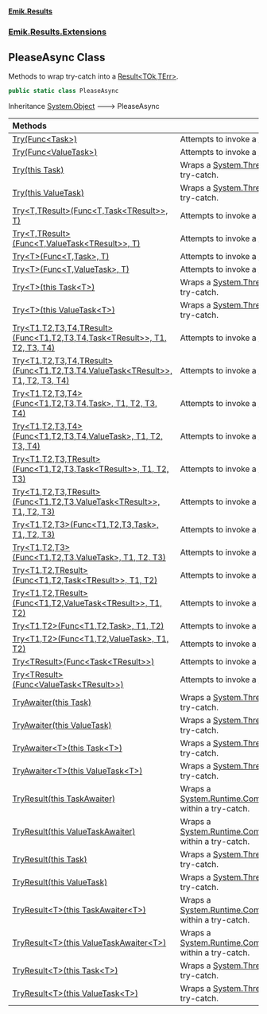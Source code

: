 #### [Emik.Results](index.md 'index')
### [Emik.Results.Extensions](Emik.Results.Extensions.md 'Emik.Results.Extensions')

## PleaseAsync Class

Methods to wrap try-catch into a [Result&lt;TOk,TErr&gt;](Result{TOk,TErr}.md 'Emik.Results.Result<TOk,TErr>').

```csharp
public static class PleaseAsync
```

Inheritance [System.Object](https://docs.microsoft.com/en-us/dotnet/api/System.Object 'System.Object') &#129106; PleaseAsync

| Methods | |
| :--- | :--- |
| [Try(Func&lt;Task&gt;)](PleaseAsync.Try(Func{Task}).md 'Emik.Results.Extensions.PleaseAsync.Try(System.Func<System.Threading.Tasks.Task>)') | Attempts to invoke a [System.Delegate](https://docs.microsoft.com/en-us/dotnet/api/System.Delegate 'System.Delegate'). |
| [Try(Func&lt;ValueTask&gt;)](PleaseAsync.Try(Func{ValueTask}).md 'Emik.Results.Extensions.PleaseAsync.Try(System.Func<System.Threading.Tasks.ValueTask>)') | Attempts to invoke a [System.Delegate](https://docs.microsoft.com/en-us/dotnet/api/System.Delegate 'System.Delegate'). |
| [Try(this Task)](PleaseAsync.Try(Task).md 'Emik.Results.Extensions.PleaseAsync.Try(this System.Threading.Tasks.Task)') | Wraps a [System.Threading.Tasks.Task](https://docs.microsoft.com/en-us/dotnet/api/System.Threading.Tasks.Task 'System.Threading.Tasks.Task') within a try-catch. |
| [Try(this ValueTask)](PleaseAsync.Try(ValueTask).md 'Emik.Results.Extensions.PleaseAsync.Try(this System.Threading.Tasks.ValueTask)') | Wraps a [System.Threading.Tasks.Task](https://docs.microsoft.com/en-us/dotnet/api/System.Threading.Tasks.Task 'System.Threading.Tasks.Task') within a try-catch. |
| [Try&lt;T,TResult&gt;(Func&lt;T,Task&lt;TResult&gt;&gt;, T)](PleaseAsync.Try{T,TResult}(Func{T,Task{TResult}},T).md 'Emik.Results.Extensions.PleaseAsync.Try<T,TResult>(System.Func<T,System.Threading.Tasks.Task<TResult>>, T)') | Attempts to invoke a [System.Delegate](https://docs.microsoft.com/en-us/dotnet/api/System.Delegate 'System.Delegate'). |
| [Try&lt;T,TResult&gt;(Func&lt;T,ValueTask&lt;TResult&gt;&gt;, T)](PleaseAsync.Try{T,TResult}(Func{T,ValueTask{TResult}},T).md 'Emik.Results.Extensions.PleaseAsync.Try<T,TResult>(System.Func<T,System.Threading.Tasks.ValueTask<TResult>>, T)') | Attempts to invoke a [System.Delegate](https://docs.microsoft.com/en-us/dotnet/api/System.Delegate 'System.Delegate'). |
| [Try&lt;T&gt;(Func&lt;T,Task&gt;, T)](PleaseAsync.Try{T}(Func{T,Task},T).md 'Emik.Results.Extensions.PleaseAsync.Try<T>(System.Func<T,System.Threading.Tasks.Task>, T)') | Attempts to invoke a [System.Delegate](https://docs.microsoft.com/en-us/dotnet/api/System.Delegate 'System.Delegate'). |
| [Try&lt;T&gt;(Func&lt;T,ValueTask&gt;, T)](PleaseAsync.Try{T}(Func{T,ValueTask},T).md 'Emik.Results.Extensions.PleaseAsync.Try<T>(System.Func<T,System.Threading.Tasks.ValueTask>, T)') | Attempts to invoke a [System.Delegate](https://docs.microsoft.com/en-us/dotnet/api/System.Delegate 'System.Delegate'). |
| [Try&lt;T&gt;(this Task&lt;T&gt;)](PleaseAsync.Try{T}(Task{T}).md 'Emik.Results.Extensions.PleaseAsync.Try<T>(this System.Threading.Tasks.Task<T>)') | Wraps a [System.Threading.Tasks.Task&lt;&gt;](https://docs.microsoft.com/en-us/dotnet/api/System.Threading.Tasks.Task-1 'System.Threading.Tasks.Task`1') within a try-catch. |
| [Try&lt;T&gt;(this ValueTask&lt;T&gt;)](PleaseAsync.Try{T}(ValueTask{T}).md 'Emik.Results.Extensions.PleaseAsync.Try<T>(this System.Threading.Tasks.ValueTask<T>)') | Wraps a [System.Threading.Tasks.Task&lt;&gt;](https://docs.microsoft.com/en-us/dotnet/api/System.Threading.Tasks.Task-1 'System.Threading.Tasks.Task`1') within a try-catch. |
| [Try&lt;T1,T2,T3,T4,TResult&gt;(Func&lt;T1,T2,T3,T4,Task&lt;TResult&gt;&gt;, T1, T2, T3, T4)](PleaseAsync.Try{T1,T2,T3,T4,TResult}(Func{T1,T2,T3,T4,Task{TResult}},T1,T2,T3,T4).md 'Emik.Results.Extensions.PleaseAsync.Try<T1,T2,T3,T4,TResult>(System.Func<T1,T2,T3,T4,System.Threading.Tasks.Task<TResult>>, T1, T2, T3, T4)') | Attempts to invoke a [System.Delegate](https://docs.microsoft.com/en-us/dotnet/api/System.Delegate 'System.Delegate'). |
| [Try&lt;T1,T2,T3,T4,TResult&gt;(Func&lt;T1,T2,T3,T4,ValueTask&lt;TResult&gt;&gt;, T1, T2, T3, T4)](PleaseAsync.Try{T1,T2,T3,T4,TResult}(Func{T1,T2,T3,T4,ValueTask{TResult}},T1,T2,T3,T4).md 'Emik.Results.Extensions.PleaseAsync.Try<T1,T2,T3,T4,TResult>(System.Func<T1,T2,T3,T4,System.Threading.Tasks.ValueTask<TResult>>, T1, T2, T3, T4)') | Attempts to invoke a [System.Delegate](https://docs.microsoft.com/en-us/dotnet/api/System.Delegate 'System.Delegate'). |
| [Try&lt;T1,T2,T3,T4&gt;(Func&lt;T1,T2,T3,T4,Task&gt;, T1, T2, T3, T4)](PleaseAsync.Try{T1,T2,T3,T4}(Func{T1,T2,T3,T4,Task},T1,T2,T3,T4).md 'Emik.Results.Extensions.PleaseAsync.Try<T1,T2,T3,T4>(System.Func<T1,T2,T3,T4,System.Threading.Tasks.Task>, T1, T2, T3, T4)') | Attempts to invoke a [System.Delegate](https://docs.microsoft.com/en-us/dotnet/api/System.Delegate 'System.Delegate'). |
| [Try&lt;T1,T2,T3,T4&gt;(Func&lt;T1,T2,T3,T4,ValueTask&gt;, T1, T2, T3, T4)](PleaseAsync.Try{T1,T2,T3,T4}(Func{T1,T2,T3,T4,ValueTask},T1,T2,T3,T4).md 'Emik.Results.Extensions.PleaseAsync.Try<T1,T2,T3,T4>(System.Func<T1,T2,T3,T4,System.Threading.Tasks.ValueTask>, T1, T2, T3, T4)') | Attempts to invoke a [System.Delegate](https://docs.microsoft.com/en-us/dotnet/api/System.Delegate 'System.Delegate'). |
| [Try&lt;T1,T2,T3,TResult&gt;(Func&lt;T1,T2,T3,Task&lt;TResult&gt;&gt;, T1, T2, T3)](PleaseAsync.Try{T1,T2,T3,TResult}(Func{T1,T2,T3,Task{TResult}},T1,T2,T3).md 'Emik.Results.Extensions.PleaseAsync.Try<T1,T2,T3,TResult>(System.Func<T1,T2,T3,System.Threading.Tasks.Task<TResult>>, T1, T2, T3)') | Attempts to invoke a [System.Delegate](https://docs.microsoft.com/en-us/dotnet/api/System.Delegate 'System.Delegate'). |
| [Try&lt;T1,T2,T3,TResult&gt;(Func&lt;T1,T2,T3,ValueTask&lt;TResult&gt;&gt;, T1, T2, T3)](PleaseAsync.Try{T1,T2,T3,TResult}(Func{T1,T2,T3,ValueTask{TResult}},T1,T2,T3).md 'Emik.Results.Extensions.PleaseAsync.Try<T1,T2,T3,TResult>(System.Func<T1,T2,T3,System.Threading.Tasks.ValueTask<TResult>>, T1, T2, T3)') | Attempts to invoke a [System.Delegate](https://docs.microsoft.com/en-us/dotnet/api/System.Delegate 'System.Delegate'). |
| [Try&lt;T1,T2,T3&gt;(Func&lt;T1,T2,T3,Task&gt;, T1, T2, T3)](PleaseAsync.Try{T1,T2,T3}(Func{T1,T2,T3,Task},T1,T2,T3).md 'Emik.Results.Extensions.PleaseAsync.Try<T1,T2,T3>(System.Func<T1,T2,T3,System.Threading.Tasks.Task>, T1, T2, T3)') | Attempts to invoke a [System.Delegate](https://docs.microsoft.com/en-us/dotnet/api/System.Delegate 'System.Delegate'). |
| [Try&lt;T1,T2,T3&gt;(Func&lt;T1,T2,T3,ValueTask&gt;, T1, T2, T3)](PleaseAsync.Try{T1,T2,T3}(Func{T1,T2,T3,ValueTask},T1,T2,T3).md 'Emik.Results.Extensions.PleaseAsync.Try<T1,T2,T3>(System.Func<T1,T2,T3,System.Threading.Tasks.ValueTask>, T1, T2, T3)') | Attempts to invoke a [System.Delegate](https://docs.microsoft.com/en-us/dotnet/api/System.Delegate 'System.Delegate'). |
| [Try&lt;T1,T2,TResult&gt;(Func&lt;T1,T2,Task&lt;TResult&gt;&gt;, T1, T2)](PleaseAsync.Try{T1,T2,TResult}(Func{T1,T2,Task{TResult}},T1,T2).md 'Emik.Results.Extensions.PleaseAsync.Try<T1,T2,TResult>(System.Func<T1,T2,System.Threading.Tasks.Task<TResult>>, T1, T2)') | Attempts to invoke a [System.Delegate](https://docs.microsoft.com/en-us/dotnet/api/System.Delegate 'System.Delegate'). |
| [Try&lt;T1,T2,TResult&gt;(Func&lt;T1,T2,ValueTask&lt;TResult&gt;&gt;, T1, T2)](PleaseAsync.Try{T1,T2,TResult}(Func{T1,T2,ValueTask{TResult}},T1,T2).md 'Emik.Results.Extensions.PleaseAsync.Try<T1,T2,TResult>(System.Func<T1,T2,System.Threading.Tasks.ValueTask<TResult>>, T1, T2)') | Attempts to invoke a [System.Delegate](https://docs.microsoft.com/en-us/dotnet/api/System.Delegate 'System.Delegate'). |
| [Try&lt;T1,T2&gt;(Func&lt;T1,T2,Task&gt;, T1, T2)](PleaseAsync.Try{T1,T2}(Func{T1,T2,Task},T1,T2).md 'Emik.Results.Extensions.PleaseAsync.Try<T1,T2>(System.Func<T1,T2,System.Threading.Tasks.Task>, T1, T2)') | Attempts to invoke a [System.Delegate](https://docs.microsoft.com/en-us/dotnet/api/System.Delegate 'System.Delegate'). |
| [Try&lt;T1,T2&gt;(Func&lt;T1,T2,ValueTask&gt;, T1, T2)](PleaseAsync.Try{T1,T2}(Func{T1,T2,ValueTask},T1,T2).md 'Emik.Results.Extensions.PleaseAsync.Try<T1,T2>(System.Func<T1,T2,System.Threading.Tasks.ValueTask>, T1, T2)') | Attempts to invoke a [System.Delegate](https://docs.microsoft.com/en-us/dotnet/api/System.Delegate 'System.Delegate'). |
| [Try&lt;TResult&gt;(Func&lt;Task&lt;TResult&gt;&gt;)](PleaseAsync.Try{TResult}(Func{Task{TResult}}).md 'Emik.Results.Extensions.PleaseAsync.Try<TResult>(System.Func<System.Threading.Tasks.Task<TResult>>)') | Attempts to invoke a [System.Delegate](https://docs.microsoft.com/en-us/dotnet/api/System.Delegate 'System.Delegate'). |
| [Try&lt;TResult&gt;(Func&lt;ValueTask&lt;TResult&gt;&gt;)](PleaseAsync.Try{TResult}(Func{ValueTask{TResult}}).md 'Emik.Results.Extensions.PleaseAsync.Try<TResult>(System.Func<System.Threading.Tasks.ValueTask<TResult>>)') | Attempts to invoke a [System.Delegate](https://docs.microsoft.com/en-us/dotnet/api/System.Delegate 'System.Delegate'). |
| [TryAwaiter(this Task)](PleaseAsync.TryAwaiter(Task).md 'Emik.Results.Extensions.PleaseAsync.TryAwaiter(this System.Threading.Tasks.Task)') | Wraps a [System.Threading.Tasks.Task](https://docs.microsoft.com/en-us/dotnet/api/System.Threading.Tasks.Task 'System.Threading.Tasks.Task') within a try-catch. |
| [TryAwaiter(this ValueTask)](PleaseAsync.TryAwaiter(ValueTask).md 'Emik.Results.Extensions.PleaseAsync.TryAwaiter(this System.Threading.Tasks.ValueTask)') | Wraps a [System.Threading.Tasks.Task](https://docs.microsoft.com/en-us/dotnet/api/System.Threading.Tasks.Task 'System.Threading.Tasks.Task') within a try-catch. |
| [TryAwaiter&lt;T&gt;(this Task&lt;T&gt;)](PleaseAsync.TryAwaiter{T}(Task{T}).md 'Emik.Results.Extensions.PleaseAsync.TryAwaiter<T>(this System.Threading.Tasks.Task<T>)') | Wraps a [System.Threading.Tasks.Task&lt;&gt;](https://docs.microsoft.com/en-us/dotnet/api/System.Threading.Tasks.Task-1 'System.Threading.Tasks.Task`1') within a try-catch. |
| [TryAwaiter&lt;T&gt;(this ValueTask&lt;T&gt;)](PleaseAsync.TryAwaiter{T}(ValueTask{T}).md 'Emik.Results.Extensions.PleaseAsync.TryAwaiter<T>(this System.Threading.Tasks.ValueTask<T>)') | Wraps a [System.Threading.Tasks.Task&lt;&gt;](https://docs.microsoft.com/en-us/dotnet/api/System.Threading.Tasks.Task-1 'System.Threading.Tasks.Task`1') within a try-catch. |
| [TryResult(this TaskAwaiter)](PleaseAsync.TryResult(TaskAwaiter).md 'Emik.Results.Extensions.PleaseAsync.TryResult(this System.Runtime.CompilerServices.TaskAwaiter)') | Wraps a [System.Runtime.CompilerServices.TaskAwaiter](https://docs.microsoft.com/en-us/dotnet/api/System.Runtime.CompilerServices.TaskAwaiter 'System.Runtime.CompilerServices.TaskAwaiter') within a try-catch. |
| [TryResult(this ValueTaskAwaiter)](PleaseAsync.TryResult(ValueTaskAwaiter).md 'Emik.Results.Extensions.PleaseAsync.TryResult(this System.Runtime.CompilerServices.ValueTaskAwaiter)') | Wraps a [System.Runtime.CompilerServices.TaskAwaiter](https://docs.microsoft.com/en-us/dotnet/api/System.Runtime.CompilerServices.TaskAwaiter 'System.Runtime.CompilerServices.TaskAwaiter') within a try-catch. |
| [TryResult(this Task)](PleaseAsync.TryResult(Task).md 'Emik.Results.Extensions.PleaseAsync.TryResult(this System.Threading.Tasks.Task)') | Wraps a [System.Threading.Tasks.Task](https://docs.microsoft.com/en-us/dotnet/api/System.Threading.Tasks.Task 'System.Threading.Tasks.Task') within a try-catch. |
| [TryResult(this ValueTask)](PleaseAsync.TryResult(ValueTask).md 'Emik.Results.Extensions.PleaseAsync.TryResult(this System.Threading.Tasks.ValueTask)') | Wraps a [System.Threading.Tasks.Task](https://docs.microsoft.com/en-us/dotnet/api/System.Threading.Tasks.Task 'System.Threading.Tasks.Task') within a try-catch. |
| [TryResult&lt;T&gt;(this TaskAwaiter&lt;T&gt;)](PleaseAsync.TryResult{T}(TaskAwaiter{T}).md 'Emik.Results.Extensions.PleaseAsync.TryResult<T>(this System.Runtime.CompilerServices.TaskAwaiter<T>)') | Wraps a [System.Runtime.CompilerServices.TaskAwaiter&lt;&gt;](https://docs.microsoft.com/en-us/dotnet/api/System.Runtime.CompilerServices.TaskAwaiter-1 'System.Runtime.CompilerServices.TaskAwaiter`1') within a try-catch. |
| [TryResult&lt;T&gt;(this ValueTaskAwaiter&lt;T&gt;)](PleaseAsync.TryResult{T}(ValueTaskAwaiter{T}).md 'Emik.Results.Extensions.PleaseAsync.TryResult<T>(this System.Runtime.CompilerServices.ValueTaskAwaiter<T>)') | Wraps a [System.Runtime.CompilerServices.TaskAwaiter&lt;&gt;](https://docs.microsoft.com/en-us/dotnet/api/System.Runtime.CompilerServices.TaskAwaiter-1 'System.Runtime.CompilerServices.TaskAwaiter`1') within a try-catch. |
| [TryResult&lt;T&gt;(this Task&lt;T&gt;)](PleaseAsync.TryResult{T}(Task{T}).md 'Emik.Results.Extensions.PleaseAsync.TryResult<T>(this System.Threading.Tasks.Task<T>)') | Wraps a [System.Threading.Tasks.Task&lt;&gt;](https://docs.microsoft.com/en-us/dotnet/api/System.Threading.Tasks.Task-1 'System.Threading.Tasks.Task`1') within a try-catch. |
| [TryResult&lt;T&gt;(this ValueTask&lt;T&gt;)](PleaseAsync.TryResult{T}(ValueTask{T}).md 'Emik.Results.Extensions.PleaseAsync.TryResult<T>(this System.Threading.Tasks.ValueTask<T>)') | Wraps a [System.Threading.Tasks.Task&lt;&gt;](https://docs.microsoft.com/en-us/dotnet/api/System.Threading.Tasks.Task-1 'System.Threading.Tasks.Task`1') within a try-catch. |
